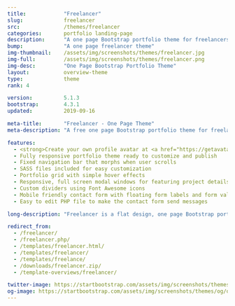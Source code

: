 ```yaml
---
title:            "Freelancer"
slug:             freelancer
src:              /themes/freelancer
categories:       portfolio landing-page
description:      "A one page Bootstrap portfolio theme for freelancers featuring a flat design and a custom portfolio grid"
bump:             "A one page freelancer theme"
img-thumbnail:    /assets/img/screenshots/themes/freelancer.jpg
img-full:         /assets/img/screenshots/themes/freelancer.png
img-desc:         "One Page Bootstrap Portfolio Theme"
layout:           overview-theme
type:             theme
rank: 4

version:          5.1.3
bootstrap:        4.3.1
updated:          2019-09-16

meta-title:       "Freelancer - One Page Theme"
meta-description: "A free one page Bootstrap portfolio theme for freelancers. All Start Bootstrap templates are free to download and open source."

features:
  - <strong>Create your own profile avatar at <a href="https://getavataaars.com/" target="_blank">https://getavataaars.com/</a></strong>
  - Fully responsive portfolio theme ready to customize and publish
  - Fixed navigation bar that morphs when user scrolls
  - SASS files included for easy customization
  - Portfolio grid with simple hover effects
  - Responsive, full screen modal windows for featuring project details
  - Custom dividers using Font Awesome icons
  - Mobile friendly contact form with floating form labels and form validation
  - Easy to edit PHP file to make the contact form send messages

long-description: "Freelancer is a flat design, one page Bootstrap portfolio theme perfect for freelancer portfolios, or any other one page website."

redirect_from:
  - /freelancer/
  - /freelancer.php/
  - /templates/freelancer.html/
  - /templates/freelancer/
  - /templates/freelance/
  - /downloads/freelancer.zip/
  - /template-overviews/freelancer/

twitter-image: https://startbootstrap.com/assets/img/screenshots/themes/twitter/twitter-freelancer.png
og-image: https://startbootstrap.com/assets/img/screenshots/themes/og/og-freelancer.png
---
```

